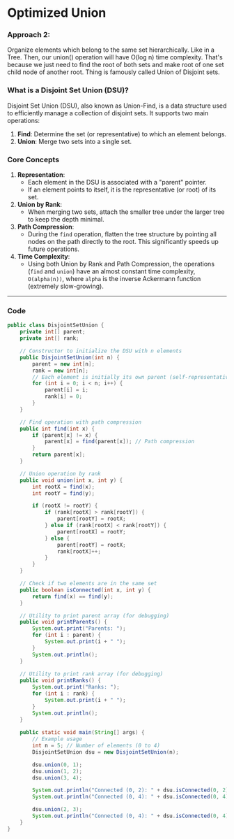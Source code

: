 # Optimized Union

### Approach 2:
Organize elements which belong to the same set hierarchically. Like in a Tree. Then, our union() operation will have O(log n) time complexity. That's because we just need to find the root of both sets and make root of one set child node of another root. Thing is famously called Union of Disjoint sets.

### What is a Disjoint Set Union (DSU)?
Disjoint Set Union (DSU), also known as Union-Find, is a data structure used to efficiently manage a collection of disjoint sets. It supports two main operations:
1. **Find**: Determine the set (or representative) to which an element belongs.
2. **Union**: Merge two sets into a single set.

### Core Concepts
1. **Representation**:
    - Each element in the DSU is associated with a "parent" pointer.
    - If an element points to itself, it is the representative (or root) of its set.
2. **Union by Rank**:
    - When merging two sets, attach the smaller tree under the larger tree to keep the depth minimal.
3. **Path Compression**:
    - During the `find` operation, flatten the tree structure by pointing all nodes on the path directly to the root. This significantly speeds up future operations.
4. **Time Complexity**:
    - Using both Union by Rank and Path Compression, the operations (`find` and `union`) have an almost constant time complexity, `O(alpha(n))`, where `alpha` is the inverse Ackermann function (extremely slow-growing).

---

### Code
```java
public class DisjointSetUnion {
    private int[] parent;
    private int[] rank;

    // Constructor to initialize the DSU with n elements
    public DisjointSetUnion(int n) {
        parent = new int[n];
        rank = new int[n];
        // Each element is initially its own parent (self-representative)
        for (int i = 0; i < n; i++) {
            parent[i] = i;
            rank[i] = 0;
        }
    }

    // Find operation with path compression
    public int find(int x) {
        if (parent[x] != x) {
            parent[x] = find(parent[x]); // Path compression
        }
        return parent[x];
    }

    // Union operation by rank
    public void union(int x, int y) {
        int rootX = find(x);
        int rootY = find(y);

        if (rootX != rootY) {
            if (rank[rootX] > rank[rootY]) {
                parent[rootY] = rootX;
            } else if (rank[rootX] < rank[rootY]) {
                parent[rootX] = rootY;
            } else {
                parent[rootY] = rootX;
                rank[rootX]++;
            }
        }
    }

    // Check if two elements are in the same set
    public boolean isConnected(int x, int y) {
        return find(x) == find(y);
    }

    // Utility to print parent array (for debugging)
    public void printParents() {
        System.out.print("Parents: ");
        for (int i : parent) {
            System.out.print(i + " ");
        }
        System.out.println();
    }
    
    // Utility to print rank array (for debugging)
    public void printRanks() {
        System.out.print("Ranks: ");
        for (int i : rank) {
            System.out.print(i + " ");
        }
        System.out.println();
    }
    
    public static void main(String[] args) {
        // Example usage
        int n = 5; // Number of elements (0 to 4)
        DisjointSetUnion dsu = new DisjointSetUnion(n);

        dsu.union(0, 1);
        dsu.union(1, 2);
        dsu.union(3, 4);

        System.out.println("Connected (0, 2): " + dsu.isConnected(0, 2)); // true
        System.out.println("Connected (0, 4): " + dsu.isConnected(0, 4)); // false

        dsu.union(2, 3);
        System.out.println("Connected (0, 4): " + dsu.isConnected(0, 4)); // true
    }
}
```
